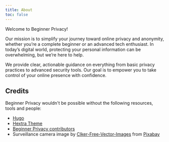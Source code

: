 ```yaml
---
title: About
toc: false
---
```

Welcome to Beginner Privacy!

Our mission is to simplify your journey toward online privacy and anonymity, whether you’re a complete beginner or an advanced tech enthusiast. In today’s digital world, protecting your personal information can be overwhelming, but we’re here to help.

We provide clear, actionable guidance on everything from basic privacy practices to advanced security tools. Our goal is to empower you to take control of your online presence with confidence.

## Credits
Beginner Privacy wouldn't be possible without the following resources, tools and people:
- [Hugo](https://gohugo.io/)
- [Hextra Theme](https://github.com/imfing/hextra/)
- [Beginner Privacy contributors](https://github.com/beginnerprivacy/beginnerprivacy.github.io/graphs/contributors)
- Surveillance camera image by [Clker-Free-Vector-Images](https://pixabay.com/users/clker-free-vector-images-3736/?utm_source=link-attribution&utm_medium=referral&utm_campaign=image&utm_content=295146) from [Pixabay](https://pixabay.com//?utm_source=link-attribution&utm_medium=referral&utm_campaign=image&utm_content=295146)
